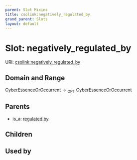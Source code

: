 ```yaml
---
parent: Slot Mixins
title: csolink:negatively_regulated_by
grand_parent: Slots
layout: default
---
```


# Slot: negatively_regulated_by




URI: [csolink:negatively_regulated_by](https://w3id.org/csolink/vocab/negatively_regulated_by)

## Domain and Range

[CyberEssenceOrOccurrent](CyberEssenceOrOccurrent.md) ->  <sub>OPT</sub> [CyberEssenceOrOccurrent](CyberEssenceOrOccurrent.md)

## Parents

 *  is_a: [regulated by](regulated_by.md)

## Children


## Used by

